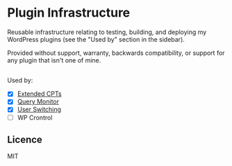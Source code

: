 # Plugin Infrastructure

Reusable infrastructure relating to testing, building, and deploying my WordPress plugins (see the "Used by" section in the sidebar).

Provided without support, warranty, backwards compatibility, or support for any plugin that isn't one of mine.

##

Used by:

* [x] [Extended CPTs](https://github.com/johnbillion/extended-cpts)
* [x] [Query Monitor](https://github.com/johnbillion/query-monitor)
* [x] [User Switching](https://github.com/johnbillion/user-switching)
* [ ] WP Crontrol

## Licence

MIT
